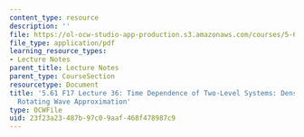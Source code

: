 ```yaml
---
content_type: resource
description: ''
file: https://ol-ocw-studio-app-production.s3.amazonaws.com/courses/5-61-physical-chemistry-fall-2017/23f23a23487b97c09aaf468f478987c9_MIT5_61F17_lec36.pdf
file_type: application/pdf
learning_resource_types:
- Lecture Notes
parent_title: Lecture Notes
parent_type: CourseSection
resourcetype: Document
title: '5.61 F17 Lecture 36: Time Dependence of Two-Level Systems: Density Matrix,
  Rotating Wave Approximation'
type: OCWFile
uid: 23f23a23-487b-97c0-9aaf-468f478987c9
---
```

